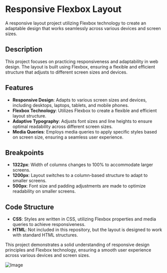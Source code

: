 # Responsive Flexbox Layout

A responsive layout project utilizing Flexbox technology to create an adaptable design that works seamlessly across various devices and screen sizes.

## Description

This project focuses on practicing responsiveness and adaptability in web design. The layout is built using Flexbox, ensuring a flexible and efficient structure that adjusts to different screen sizes and devices.

## Features

- **Responsive Design**: Adapts to various screen sizes and devices, including desktops, laptops, tablets, and mobile phones.
- **Flexbox Technology**: Utilizes Flexbox to create a flexible and efficient layout structure.
- **Adaptive Typography**: Adjusts font sizes and line heights to ensure optimal readability across different screen sizes.
- **Media Queries**: Employs media queries to apply specific styles based on screen size, ensuring a seamless user experience.

## Breakpoints

- **1322px**: Width of columns changes to 100% to accommodate larger screens.
- **1200px**: Layout switches to a column-based structure to adapt to smaller screens.
- **500px**: Font size and padding adjustments are made to optimize readability on smaller screens.

## Code Structure

- **CSS**: Styles are written in CSS, utilizing Flexbox properties and media queries to achieve responsiveness.
- **HTML**: Not included in this repository, but the layout is designed to work with standard HTML structures.

This project demonstrates a solid understanding of responsive design principles and Flexbox technology, ensuring a smooth user experience across various devices and screen sizes.

![Image](https://github.com/user-attachments/assets/5fff4e3c-cded-4830-9712-36031fcf8f1a)
